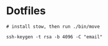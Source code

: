 # Dotfiles


```
# install stow, then run ./bin/move
```

```
ssh-keygen -t rsa -b 4096 -C "email"
```
